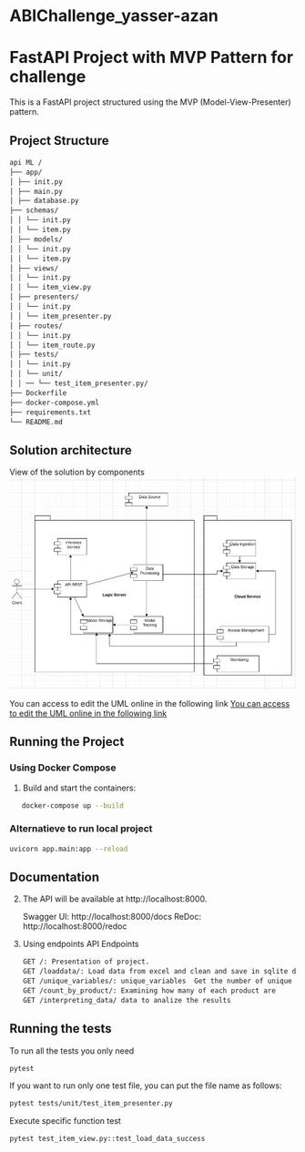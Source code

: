 # ABIChallenge_yasser-azan

# FastAPI Project with MVP Pattern for challenge

This is a FastAPI project structured using the MVP (Model-View-Presenter) pattern.

## Project Structure
```sh
api ML /
├── app/
│ ├── init.py
│ ├── main.py
│ ├── database.py
├── schemas/
│ │ └── init.py
│ │ └── item.py
│ ├── models/
│ │ └── init.py
│ │ └── item.py
│ ├── views/
│ │ └── init.py
│ │ └── item_view.py
│ ├── presenters/
│ │ └── init.py
│ │ └── item_presenter.py
│ ├── routes/
│ │ └── init.py
│ │ └── item_route.py
│ ├── tests/
│ │ └── init.py
│ │ └── unit/
│ │ ── └── test_item_presenter.py/
├── Dockerfile
├── docker-compose.yml
├── requirements.txt
└── README.md
```
## Solution architecture
View of the solution by components
![View of the solution by components](diag_arq.png)

You can access to edit the UML online in the following link
[You can access to edit the UML online in the following link](https://app.diagrams.net/?libs=general;uml#G1JxFIrjq3AOS-7ThH6TevdW00CMWJ6ZdC#%7B%22pageId%22%3A%22b5b7bab2-c9e2-2cf4-8b2a-24fd1a2a6d21%22%7D)


## Running the Project

### Using Docker Compose

1. Build and start the containers:

```sh
   docker-compose up --build
```

### Alternatieve to run local project

```sh
uvicorn app.main:app --reload
```

## Documentation

2. The API will be available at http://localhost:8000.

   Swagger UI: http://localhost:8000/docs
   ReDoc: http://localhost:8000/redoc

3. Using endpoints
   API Endpoints
   ```sh
   GET /: Presentation of project.
   GET /loaddata/: Load data from excel and clean and save in sqlite database 
   GET /unique_variables/: unique_variables  Get the number of unique values ​​per column
   GET /count_by_product/: Examining how many of each product are
   GET /interpreting_data/ data to analize the results
   ```

## Running the tests

To run all the tests you only need
```sh
pytest
```

If you want to run only one test file, you can put the file name as follows:

```sh
pytest tests/unit/test_item_presenter.py
```

Execute specific function test

```sh
pytest test_item_view.py::test_load_data_success
```
